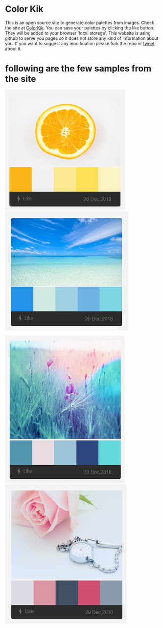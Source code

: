 # Color Kik
This is an open source site to generate color palettes from images. Check the site at <a href="https://colorkik.com">ColorKik</a>.
You can save your palettes by clicking the like button. They will be added to your browser 'local storage'. This website is using github to serve you pages so it does not store any kind of information about you. If you want to suggest any modification please fork the repo or <a href="https://twitter.com/vikrammouan">tweet</a> about it.

# following are the few samples from the site

![orange](imgs/orange.png)  ![ocean](imgs/ocean.png)

![grain](imgs/grain.png)    ![clock](imgs/clock.png)
